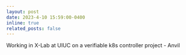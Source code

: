 ```yaml
---
layout: post
date: 2023-4-10 15:59:00-0400
inline: true
related_posts: false
---
```


Working in X-Lab at UIUC on a verifiable k8s controller project - Anvil

